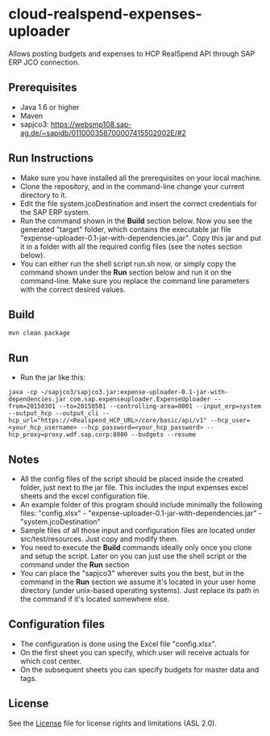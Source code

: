 # cloud-realspend-expenses-uploader

Allows posting budgets and expenses to HCP RealSpend API through SAP ERP JCO connection.

Prerequisites
-------------
- Java 1.6 or higher
- Maven
- sapjco3: https://websmp108.sap-ag.de/~sapidb/011000358700007415502002E/#2

Run Instructions
----------------
- Make sure you have installed all the prerequisites on your local machine.
- Clone the repository, and in the command-line change your current directory to it.
- Edit the file system.jcoDestination and insert the correct credentials for the SAP ERP system.
- Run the command shown in the **Build** section below. Now you see the generated "target" folder, which contains the executable jar file "expense-uploader-0.1-jar-with-dependencies.jar". Copy this jar and put it in a folder with all the required config files (see the notes section below). 
- You can either run the shell script run.sh now, or simply copy the command shown under the **Run** section below and run it on the command-line. Make sure you replace the command line parameters with the correct desired values.

Build
-----
```
mvn clean package
```

Run
---
- Run the jar like this:
```
java -cp ~/sapjco3/sapjco3.jar:expense-uploader-0.1-jar-with-dependencies.jar com.sap.expenseuploader.ExpenseUploader --from=20150301 --to=20150501 --controlling-area=0001 --input_erp=system --output_hcp --output_cli --hcp_url="https://<Realspend_HCP_URL>/core/basic/api/v1" --hcp_user=<your_hcp_username> --hcp_password=<your_hcp_password> --hcp_proxy=proxy.wdf.sap.corp:8080 --budgets --resume
```

Notes
-----
- All the config files of the script should be placed inside the created folder, just next to the jar file. This includes the input expenses excel sheets and the excel configuration file.
- An example folder of this program should include minimally the following files: "config.xlsx" - "expense-uploader-0.1-jar-with-dependencies.jar" - "system.jcoDestination" 
- Sample files of all those input and configuration files are located under src/test/resources. Just copy and modify them.
- You need to execute the **Build** commands ideally only once you clone and setup the script. Later on you can just use the shell script or the command under the **Run** section
- You can place the "sapjco3" wherever suits you the best, but in the command in the **Run** section we assume it's located in your user home directory (under unix-based operating systems). Just replace its path in the command if it's located somewhere else.

Configuration files
-------------------
- The configuration is done using the Excel file "config.xlsx".
- On the first sheet you can specify, which user will receive actuals for which cost center.
- On the subsequent sheets you can specify budgets for master data and tags.

License
-------
See the [License](https://github.com/SAP/cloud-realspend-expenses-uploader/blob/master/License.md) file for license rights and limitations (ASL 2.0).
